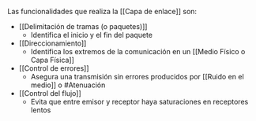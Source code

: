 Las funcionalidades que realiza la [[Capa de enlace]] son:
- [[Delimitación de tramas (o paquetes)]]
	- Identifica el inicio y el fin del paquete
- [[Direccionamiento]]
	- Identifica los extremos de la comunicación en un [[Medio Físico o Capa Física]]
- [[Control de errores]]
	- Asegura una transmisión sin errores producidos por [[Ruido en el medio]] o #Atenuación 
- [[Control del flujo]]
	- Evita que entre emisor y receptor haya saturaciones en receptores lentos